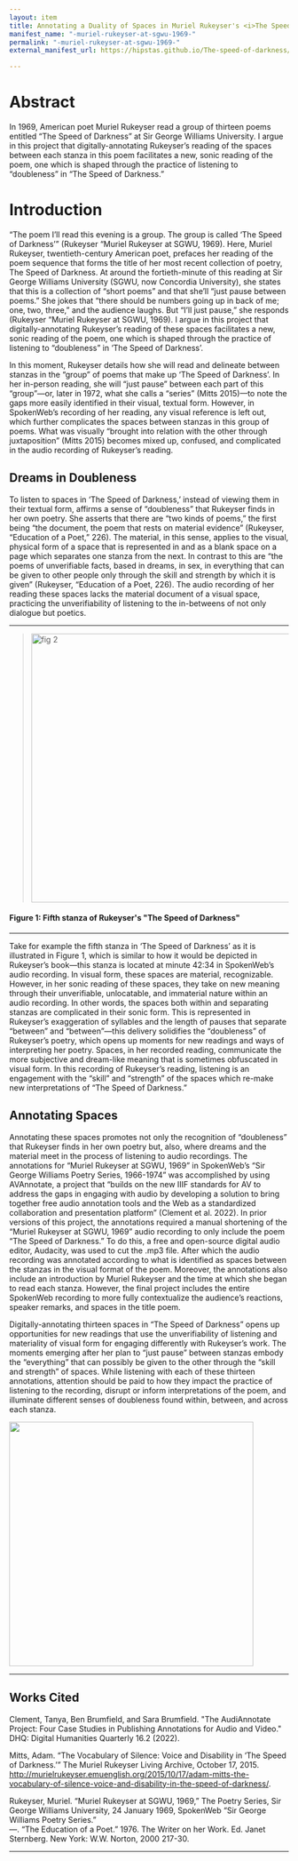 ```yaml
---
layout: item
title: Annotating a Duality of Spaces in Muriel Rukeyser's <i>The Speed of Darkness</i>
manifest_name: "-muriel-rukeyser-at-sgwu-1969-"
permalink: "-muriel-rukeyser-at-sgwu-1969-"
external_manifest_url: https://hipstas.github.io/The-speed-of-darkness/annotated-spaces-in-the-speed-of-darkness-/manifest.json

---
```

<!-- Add an essay or interpretive material below this line,
using HTML or markdown.  Do not modify this file above this line -->
# Abstract 

In 1969, American poet Muriel Rukeyser read a group of thirteen poems entitled “The Speed of Darkness” at Sir George Williams University. I argue in this project that digitally-annotating Rukeyser’s reading of the spaces between each stanza in this poem facilitates a new, sonic reading of the poem, one which is shaped through the practice of listening to “doubleness” in “The Speed of Darkness.”

# Introduction 

“The poem I’ll read this evening is a group. The group is called ‘The Speed of Darkness’” (Rukeyser “Muriel Rukeyser at SGWU, 1969). Here, Muriel Rukeyser, twentieth-century American poet, prefaces her reading of the poem sequence that forms the title of her most recent collection of poetry, The Speed of Darkness. At around the fortieth-minute of this reading at Sir George Williams University (SGWU, now Concordia University), she states that this is a collection of “short poems” and that she’ll “just pause between poems.” She jokes that “there should be numbers going up in back of me; one, two, three,” and the audience laughs. But “I’ll just pause,” she responds (Rukeyser “Muriel Rukeyser at SGWU, 1969).  I argue in this project that digitally-annotating Rukeyser’s reading of these spaces facilitates a new, sonic reading of the poem, one which is shaped through the practice of listening to “doubleness” in ‘The Speed of Darkness’. 

In this moment, Rukeyser details how she will read and delineate between stanzas in the “group” of poems that make up ‘The Speed of Darkness’. In her in-person reading, she will “just pause” between each part of this “group”—or, later in 1972, what she calls a “series” (Mitts 2015)—to note the gaps more easily identified in their visual, textual form. However, in SpokenWeb’s recording of her reading, any visual reference is left out, which further complicates the spaces between stanzas in this group of poems. What was visually “brought into relation with the other through juxtaposition” (Mitts 2015) becomes mixed up, confused, and complicated in the audio recording of Rukeyser’s reading.

## Dreams in Doubleness

To listen to spaces in ‘The Speed of Darkness,’ instead of viewing them in their textual form, affirms a sense of “doubleness” that Rukeyser finds in her own poetry. She asserts that there are “two kinds of poems,” the first being “the document, the poem that rests on material evidence” (Rukeyser, “Education of a Poet,” 226). The material, in this sense, applies to the visual, physical form of a space that is represented in and as a blank space on a page which separates one stanza from the next. In contrast to this are “the poems of unverifiable facts, based in dreams, in sex, in everything that can be given to other people only through the skill and strength by which it is given” (Rukeyser, “Education of a Poet, 226). The audio recording of her reading these spaces lacks the material document of a visual space, practicing the unverifiability of listening to the in-betweens of not only dialogue but poetics.

---

> <img width="484" alt="fig 2" src="https://user-images.githubusercontent.com/112954339/207118730-f48ac31d-3659-4b78-8230-a12b95277f86.png">

#### Figure 1: Fifth stanza of Rukeyser's "The Speed of Darkness"
---

Take for example the fifth stanza in ‘The Speed of Darkness’ as it is illustrated in Figure 1, which is similar to how it would be depicted in Rukeyser’s book—this stanza is located at minute 42:34 in SpokenWeb’s audio recording. In visual form, these spaces are material, recognizable. However, in her sonic reading of these spaces, they take on new meaning through their unverifiable, unlocatable, and immaterial nature within an audio recording. In other words, the spaces both within and separating stanzas are complicated in their sonic form. This is represented in Rukeyser’s exaggeration of syllables and the length of pauses that separate “between” and “between”—this delivery solidifies the “doubleness” of Rukeyser’s poetry, which opens up moments for new readings and ways of interpreting her poetry. Spaces, in her recorded reading, communicate the more subjective and dream-like meaning that is sometimes obfuscated in visual form. In this recording of Rukeyser’s reading, listening is an engagement with the “skill” and “strength” of the spaces which re-make new interpretations of “The Speed of Darkness.”

## Annotating Spaces 

Annotating these spaces promotes not only the recognition of “doubleness” that Rukeyser finds in her own poetry but, also, where dreams and the material meet in the process of listening to audio recordings. The annotations for “Muriel Rukeyser at SGWU, 1969” in SpokenWeb’s “Sir George Williams Poetry Series, 1966-1974” was accomplished by using AVAnnotate, a project that “builds on the new IIIF standards for AV to address the gaps in engaging with audio by developing a solution to bring together free audio annotation tools and the Web as a standardized collaboration and presentation platform” (Clement et al. 2022). In prior versions of this project, the annotations required a manual shortening of the “Muriel Rukeyser at SGWU, 1969” audio recording to only include the poem “The Speed of Darkness.” To do this, a free and open-source digital audio editor, Audacity, was used to cut the .mp3 file. After which the audio recording was annotated according to what is identified as spaces between the stanzas in the visual format of the poem. Moreover, the annotations also include an introduction by Muriel Rukeyser and the time at which she began to read each stanza. However, the final project includes the entire SpokenWeb recording to more fully contextualize the audience’s reactions, speaker remarks, and spaces in the title poem.

Digitally-annotating thirteen spaces in “The Speed of Darkness” opens up opportunities for new readings that use the unverifiability of listening and materiality of visual form for engaging differently with Rukeyser’s work. The moments emerging after her plan to “just pause” between stanzas embody the “everything” that can possibly be given to the other through the “skill and strength” of spaces. While listening with each of these thirteen annotations, attention should be paid to how they impact the practice of listening to the recording, disrupt or inform interpretations of the poem, and illuminate different senses of doubleness found within, between, and across each stanza. 

<img src= "https://user-images.githubusercontent.com/112954339/231001161-d375079a-44e4-4421-a66e-f2e2a8b877a0.jpeg" max-width="600" height="440" align="center">  

<hr>

## Works Cited

Clement, Tanya, Ben Brumfield, and Sara Brumfield. "The AudiAnnotate Project: Four Case Studies in Publishing Annotations for Audio and Video." DHQ: Digital Humanities Quarterly 16.2 (2022).

Mitts, Adam. “The Vocabulary of Silence: Voice and Disability in ‘The Speed of Darkness.’” The Muriel Rukeyser Living Archive, October 17, 2015. 
http://murielrukeyser.emuenglish.org/2015/10/17/adam-mitts-the-vocabulary-of-silence-voice-and-disability-in-the-speed-of-darkness/.

Rukeyser, Muriel. “Muriel Rukeyser at SGWU, 1969,” The Poetry Series, Sir George Williams University, 24 January 1969, SpokenWeb “Sir George Williams Poetry Series.”
<br> —. “The Education of a Poet.” 1976. The Writer on her Work. Ed. Janet Sternberg. New York: W.W. Norton, 2000 217-30.

<hr>

